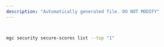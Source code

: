 ```yaml
---
description: "Automatically generated file. DO NOT MODIFY"
---
```


```bash


mgc security secure-scores list --top "1"

```